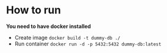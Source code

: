 # How to run
**You need to have docker installed**

- Create image `docker build -t dummy-db ./`
- Run container `docker run -d -p 5432:5432 dummy-db:latest`